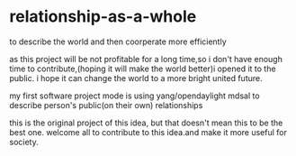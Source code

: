 # relationship-as-a-whole
to describe the world and then coorperate more efficiently

as this project will be not profitable for a long time,so i don't have enough time to contribute,(hoping it will make the world better)i opened it to the public.
i hope it can change the world to a more bright united future.

my first software project mode is using yang/opendaylight mdsal to describe person's public(on their own) relationships

this is the original project of this idea, but that doesn't mean this to be the best one. welcome all to contribute to this idea.and make it more useful for society. 
